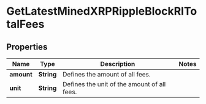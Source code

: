 

# GetLatestMinedXRPRippleBlockRITotalFees


## Properties

Name | Type | Description | Notes
------------ | ------------- | ------------- | -------------
**amount** | **String** | Defines the amount of all fees. | 
**unit** | **String** | Defines the unit of the amount of all fees. | 



